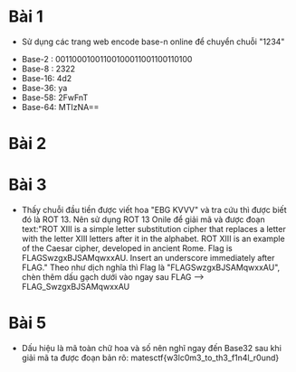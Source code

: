 # Bài 1
- Sử dụng các trang web encode base-n online để  chuyển chuỗi "1234"
+ Base-2 : 00110001001100100011001100110100
+ Base-8 : 2322
+ Base-16: 4d2
+ Base-36: ya
+ Base-58: 2FwFnT
+ Base-64: MTIzNA==

# Bài 2

# Bài 3 
- Thấy chuỗi đầu tiền được viết hoa "EBG KVVV" và tra cứu thì được biết đó là ROT 13. Nên sử dụng ROT 13 Onile để giải mã và được đoạn text:"ROT XIII is a simple letter substitution cipher that replaces a letter with the letter XIII letters after it in the alphabet. ROT XIII is an example of the Caesar cipher, developed in ancient Rome. Flag is FLAGSwzgxBJSAMqwxxAU. Insert an underscore immediately after FLAG." Theo như dịch nghĩa thì Flag là "FLAGSwzgxBJSAMqwxxAU", chèn thêm dấu gạch dưới vào ngay sau FLAG --> FLAG_SwzgxBJSAMqwxxAU

# Bài 5
- Dấu hiệu là mã toàn chữ hoa và số nên nghĩ ngay đến Base32 sau khi giải mã ta được đoạn bản rõ: matesctf{w3lc0m3_to_th3_f1n4l_r0und}	
